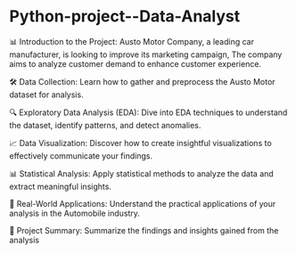 # Python-project--Data-Analyst

📊 Introduction to the Project: Austo Motor Company, a leading car manufacturer, is looking to improve its marketing campaign, The company aims to analyze customer demand to enhance customer experience.

🛠️ Data Collection: Learn how to gather and preprocess the Austo Motor dataset for analysis.

🔍 Exploratory Data Analysis (EDA): Dive into EDA techniques to understand the dataset, identify patterns, and detect anomalies.

📈 Data Visualization: Discover how to create insightful visualizations to effectively communicate your findings.

📊 Statistical Analysis: Apply statistical methods to analyze the data and extract meaningful insights.

🔗 Real-World Applications: Understand the practical applications of your analysis in the Automobile industry.

📝 Project Summary: Summarize the findings and insights gained from the analysis
